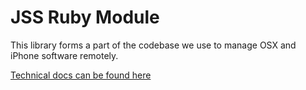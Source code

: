 # JSS Ruby Module

This library forms a part of the codebase we use to manage OSX and iPhone software remotely.

[Technical docs can be found here](https://github.com/PixarAnimationStudios/jss-api-gem/blob/master/README.md)
